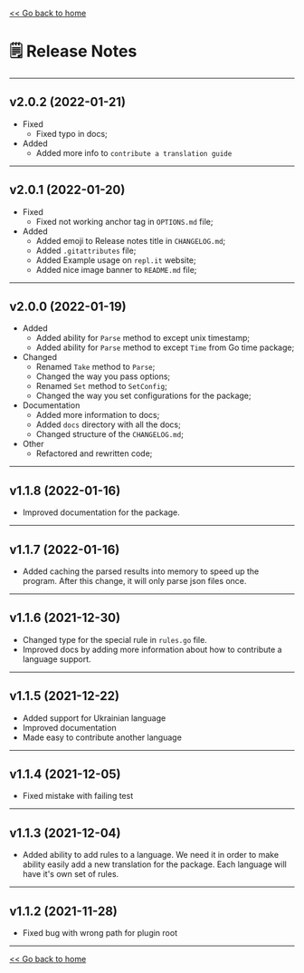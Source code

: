 [<< Go back to home](https://github.com/SerhiiCho/timeago/blob/master/README.md)

# 🗒 Release Notes

----

## v2.0.2 (2022-01-21)

- Fixed
    - Fixed typo in docs;
- Added
    - Added more info to `contribute a translation guide`

----

## v2.0.1 (2022-01-20)

- Fixed
    - Fixed not working anchor tag in `OPTIONS.md` file;
- Added
    - Added emoji to Release notes title in `CHANGELOG.md`;
    - Added `.gitattributes` file;
    - Added Example usage on `repl.it` website;
    - Added nice image banner to `README.md` file;

----

## v2.0.0 (2022-01-19)

- Added
    - Added ability for `Parse` method to except unix timestamp;
    - Added ability for `Parse` method to except `Time` from Go time package;
- Changed
    - Renamed `Take` method to `Parse`;
    - Changed the way you pass options;
    - Renamed `Set` method to `SetConfig`;
    - Changed the way you set configurations for the package;
- Documentation
    - Added more information to docs;
    - Added `docs` directory with all the docs;
    - Changed structure of the `CHANGELOG.md`;
- Other
    - Refactored and rewritten code;

----

## v1.1.8 (2022-01-16)

- Improved documentation for the package.

----

## v1.1.7 (2022-01-16)

- Added caching the parsed results into memory to speed up the program. After this change, it will only parse json files once.

----

## v1.1.6 (2021-12-30)

- Changed type for the special rule in `rules.go` file.
- Improved docs by adding more information about how to contribute a language support.

----

## v1.1.5 (2021-12-22)

- Added support for Ukrainian language
- Improved documentation
- Made easy to contribute another language

----

## v1.1.4 (2021-12-05)

- Fixed mistake with failing test

----

## v1.1.3 (2021-12-04)

- Added ability to add rules to a language. We need it in order to make ability easily add a new translation for the package. Each language will have it's own set of rules.

----

## v1.1.2 (2021-11-28)

- Fixed bug with wrong path for plugin root

----

[<< Go back to home](https://github.com/SerhiiCho/timeago/blob/master/README.md)